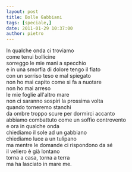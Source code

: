 ```yaml
---
layout: post
title: Bolle Gabbiani
tags: [speciale,]
date: 2011-01-29 10:37:00
author: pietro
---
```

In qualche onda ci troviamo<br/>come tenui bollicine<br/>sorreggo le mie mani a specchio<br/>e in una smorfia di dolore tengo il fiato<br/>con un sorriso teso e mal spiegato<br/>non ho mai capito come si fa a nuotare<br/>non ho mai arreso<br/>le mie foglie all'altro mare<br/>non ci saranno sospiri la prossima volta<br/>quando torneremo stanchi<br/>da ombre troppo scure per dormirci accanto<br/>abbiamo combattuto come un soffio controvento<br/>e ora in qualche onda<br/>chiediamo il sole ad un gabbiano<br/>chiediamo luce a un tulipano<br/>ma mentre le domande ci rispondono da sé<br/>il veliero è già lontano<br/>torna a casa, torna a terra<br/>ma ha lasciato in mare me.

